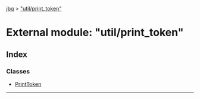 [jbq](../README.md) > ["util/print_token"](../modules/_util_print_token_.md)

# External module: "util/print_token"

## Index

### Classes

* [PrintToken](../classes/_util_print_token_.printtoken.md)

---

